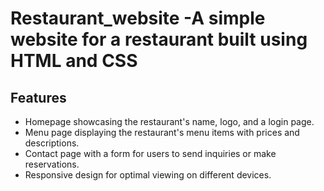 # Restaurant_website -A simple website for a restaurant built using HTML and CSS

## Features
- Homepage showcasing the restaurant's name, logo, and a login page.
- Menu page displaying the restaurant's menu items with prices and descriptions.
- Contact page with a form for users to send inquiries or make reservations.
- Responsive design for optimal viewing on different devices.





